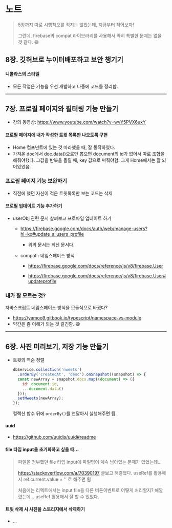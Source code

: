 # 노트

> 5장까지 따로 시행착오를 적지는 않았는데, 지금부터 적어보자!
>
> 그런데, firebase의 compat 라이브러리를 사용해서 딱히 특별한 문제는 없을 것 같다. 😅



## 8장. 깃허브로 누이터배포하고 보안 챙기기



#### 니콜라스의 스타일

* 모든 작업은 기능을 우선 개발하고 나중에 코드를 정리함.







---



## 7장. 프로필 페이지와 필터링 기능 만들기

* 강의 동영상: https://www.youtube.com/watch?v=wvY5PVX6uxY

#### 프로필 페이지에 내가 작성한 트윗 목록만 나오도록 구현

* Home 컴포넌트에 있는 것 따라했을 때, 잘 동작하였다.
* 가져온 doc에서 doc.data()으로만 뽑으면 document의 id가 없어서 따로 조합을 해줘야했다. 그값을 반복을 돌릴 때, key 값으로 써줘야함. 그게 Home에서는 잘 되어있었음.



### 프로필 페이지 기능 보완하기

* 직전에 했던 자신이 적은 트윗목록만 보는 코드는 삭제

  

#### 프로필 업데이트 기능 추가하기

* userObj 관련 문서 살펴보고 프로파일 업데이트 하기

  * https://firebase.google.com/docs/auth/web/manage-users?hl=ko#update_a_users_profile

    * 위의 문서는 최신 문서다.

  * compat : 네임스페이스 방식

    * https://firebase.google.com/docs/reference/js/v8/firebase.User

    * https://firebase.google.com/docs/reference/js/v8/firebase.User#updateprofile

      


### 내가 잘 모르는 것?

자바스크립트 네임스페이스 방식을 모듈식으로 바꿨다?

* https://yamoo9.gitbook.io/typescript/namespace-vs-module
* 약간은 좀 이해가 되는 것 같긴함. 😅









---

## 6장.  사진 미리보기, 저장 기능 만들기

* 트윗의 역순 정렬

  ```js
  dbService.collection('nweets')
    .orderBy('createdAt', 'desc').onSnapshot((snapshot) => {
    const newArray = snapshot.docs.map((document) => ({
      id: document.id,
      ...document.data()
    }));
    setNweets(newArray);
  });
  ```

  컬랙션 함수 뒤에 `orderBy()`를 연달아서 실행해주면 됨.



#### uuid

* https://github.com/uuidjs/uuid#readme



#### file 타입 input을 초기화하고 싶을 때...

> 파일을 첨부했던 file 타입 input에 파일명이 계속 남아있는 문제가 있었는데... 
>
> https://stackoverflow.com/a/70390197 글보고 해결했다. useRef를 활용해서 
> ref.current.value = '' 로 해주면 됨
>
> 처음에는 리엑트에서는 input file을 다른 버튼이벤트로 어떻게 처리할지? 해깔렸는데... useRef 활용해서 잘 할 수 있었다. 



####  트윗 삭제 시 사진을 스토리지에서 삭제하기

* ...



